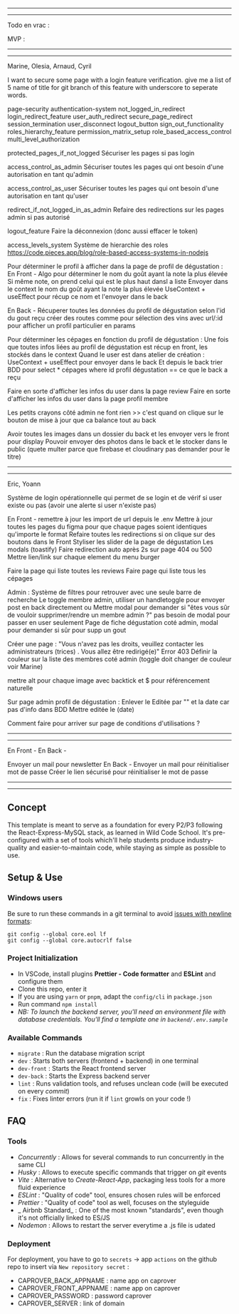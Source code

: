 -------------------------------------------------------------------------------------------------------------------------------
-------------------------------------------------------------------------------------------------------------------------------


Todo en vrac :

MVP :

-------------------------------------------------------------------------------------
-------------------------------------------------------------------------------------

Marine, Olesia, Arnaud, Cyril

I want to secure some page with a login feature verification.
give me a list of 5 name of title for git branch of this feature with underscore to seperate words.


page-security
authentication-system
not_logged_in_redirect
login_redirect_feature
user_auth_redirect
secure_page_redirect
session_termination
user_disconnect
logout_button
sign_out_functionality
roles_hierarchy_feature
permission_matrix_setup
role_based_access_control
multi_level_authorization





protected_pages_if_not_logged
Sécuriser les pages si pas login


access_control_as_admin
Sécuriser toutes les pages qui ont besoin d'une autorisation en tant qu'admin


access_control_as_user
Sécuriser toutes les pages qui ont besoin d'une autorisation en tant qu'user


redirect_if_not_logged_in_as_admin
Refaire des redirections sur les pages admin si pas autorisé


logout_feature
Faire la déconnexion (donc aussi effacer le token)


access_levels_system
Système de hierarchie des roles
https://code.pieces.app/blog/role-based-access-systems-in-nodejs






Pour déterminer le profil à afficher dans la page de profil de dégustation :
En Front - 
Algo pour déterminer le nom du goût ayant la note la plus élevée
Si même note, on prend celui qui est le plus haut dansl a liste
Envoyer dans le context le nom du goût ayant la note la plus élevée
UseContext + useEffect pour récup ce nom et l'envoyer dans le back

En Back - 
Récuperer toutes les données du profil de dégustation selon l'id du gout reçu
créer des routes comme pour sélection des vins avec url/:id pour afficher un profil particulier en params



Pour déterminer les cépages en fonction du profil de dégustation :
Une fois que toutes infos liées au profil de dégustation est récup en front, les stockés dans le context
Quand le user est dans atelier de création :
UseContext + useEffect pour envoyer dans le back
Et depuis le back trier BDD pour select * cépages where id profil dégustation == ce que le back a reçu



Faire en sorte d'afficher les infos du user dans la page review 
Faire en sorte d'afficher les infos du user dans la page profil membre


Les petits crayons côté admin ne font rien >> c'est quand on clique sur le bouton de mise à jour que ca balance tout au back


Avoir toutes les images dans un dossier du back et les envoyer vers le front pour display
Pouvoir envoyer des photos dans le back et le stocker dans le public (quete multer parce que firebase et cloudinary pas demander pour le titre)






-------------------------------------------------------------------------------------
-------------------------------------------------------------------------------------


Eric, Yoann

Système de login opérationnelle qui permet de se login et de vérif si user existe ou pas (avoir une alerte si user n'existe pas)

En Front - remettre à jour les import de url depuis le .env
Mettre à jour toutes les pages du figma pour que chaque pages soient identiques qu'importe le format
Refaire toutes les redirections si on clique sur des boutons dans le Front
Styliser les slider de la page de dégustation
Les modals (toastify)
Faire redirection auto après 2s sur page 404 ou 500
Mettre lien/link sur chaque element du menu burger

Faire la page qui liste toutes les reviews
Faire page qui liste tous les cépages


Admin :
Système de filtres pour retrouver avec une seule barre de recherche
Le toggle membre admin, utiliser un handletoggle pour envoyer post en back directement
ou
Mettre modal pour demander si "êtes vous sûr de vouloir supprimer/rendre un membre admin ?" pas besoin de modal pour passer en user seulement
Page de fiche dégustation coté admin, modal pour demander si sûr pour supp un gout




Créer une page : "Vous n'avez pas les droits, veuillez contacter les administrateurs (trices) . Vous allez être redirigé(e)" Error 403
Définir la couleur sur la liste des membres coté admin (toggle doit changer de couleur voir Marine)

mettre alt pour chaque image avec backtick et $ pour référencement naturelle


Sur page admin profil de dégustation :
Enlever le Editée par "" et la date car pas d'info dans BDD
Mettre editée le (date)

Comment faire pour arriver sur page de conditions d'utilisations ?



-------------------------------------------------------------------------------------
-------------------------------------------------------------------------------------



En Front - 
En Back - 

Envoyer un mail pour newsletter
En Back - Envoyer un mail pour réinitialiser mot de passe 
Créer le lien sécurisé pour réinitialiser le mot de passe





-------------------------------------------------------------------------------------------------------------------------------
-------------------------------------------------------------------------------------------------------------------------------





## Concept

This template is meant to serve as a foundation for every P2/P3 following the React-Express-MySQL stack, as learned in Wild Code School.
It's pre-configured with a set of tools which'll help students produce industry-quality and easier-to-maintain code, while staying as simple as possible to use.

## Setup & Use

### Windows users

Be sure to run these commands in a git terminal to avoid [issues with newline formats](https://en.wikipedia.org/wiki/Newline#Issues_with_different_newline_formats):

```
git config --global core.eol lf
git config --global core.autocrlf false
```

### Project Initialization

- In VSCode, install plugins **Prettier - Code formatter** and **ESLint** and configure them
- Clone this repo, enter it
- If you are using `yarn` or `pnpm`, adapt the `config/cli` in `package.json`
- Run command `npm install`
- _NB: To launch the backend server, you'll need an environment file with database credentials. You'll find a template one in `backend/.env.sample`_

### Available Commands

- `migrate` : Run the database migration script
- `dev` : Starts both servers (frontend + backend) in one terminal
- `dev-front` : Starts the React frontend server
- `dev-back` : Starts the Express backend server
- `lint` : Runs validation tools, and refuses unclean code (will be executed on every _commit_)
- `fix` : Fixes linter errors (run it if `lint` growls on your code !)

## FAQ

### Tools

- _Concurrently_ : Allows for several commands to run concurrently in the same CLI
- _Husky_ : Allows to execute specific commands that trigger on _git_ events
- _Vite_ : Alternative to _Create-React-App_, packaging less tools for a more fluid experience
- _ESLint_ : "Quality of code" tool, ensures chosen rules will be enforced
- _Prettier_ : "Quality of code" tool as well, focuses on the styleguide
- _ Airbnb Standard_ : One of the most known "standards", even though it's not officially linked to ES/JS
- _Nodemon_ : Allows to restart the server everytime a .js file is udated

### Deployment

For deployment, you have to go to `secrets` → app `actions` on the github repo to insert via `New repository secret` :

- CAPROVER_BACK_APPNAME : name app on caprover
- CAPROVER_FRONT_APPNAME : name app on caprover
- CAPROVER_PASSWORD : password caprover
- CAPROVER_SERVER : link of domain
